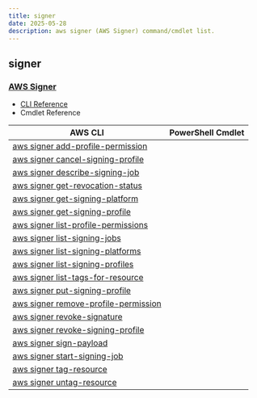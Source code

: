 ```yaml
---
title: signer
date: 2025-05-28
description: aws signer (AWS Signer) command/cmdlet list.
---
```


## signer

### [AWS Signer](https://docs.aws.amazon.com/signer/latest/api/Welcome.html)

* [CLI Reference](https://awscli.amazonaws.com/v2/documentation/api/latest/reference/signer/index.html)
* Cmdlet Reference

|AWS CLI|PowerShell Cmdlet|
|----|----|
|[aws signer add-profile-permission](https://awscli.amazonaws.com/v2/documentation/api/latest/reference/signer/add-profile-permission.html)||
|[aws signer cancel-signing-profile](https://awscli.amazonaws.com/v2/documentation/api/latest/reference/signer/cancel-signing-profile.html)||
|[aws signer describe-signing-job](https://awscli.amazonaws.com/v2/documentation/api/latest/reference/signer/describe-signing-job.html)||
|[aws signer get-revocation-status](https://awscli.amazonaws.com/v2/documentation/api/latest/reference/signer/get-revocation-status.html)||
|[aws signer get-signing-platform](https://awscli.amazonaws.com/v2/documentation/api/latest/reference/signer/get-signing-platform.html)||
|[aws signer get-signing-profile](https://awscli.amazonaws.com/v2/documentation/api/latest/reference/signer/get-signing-profile.html)||
|[aws signer list-profile-permissions](https://awscli.amazonaws.com/v2/documentation/api/latest/reference/signer/list-profile-permissions.html)||
|[aws signer list-signing-jobs](https://awscli.amazonaws.com/v2/documentation/api/latest/reference/signer/list-signing-jobs.html)||
|[aws signer list-signing-platforms](https://awscli.amazonaws.com/v2/documentation/api/latest/reference/signer/list-signing-platforms.html)||
|[aws signer list-signing-profiles](https://awscli.amazonaws.com/v2/documentation/api/latest/reference/signer/list-signing-profiles.html)||
|[aws signer list-tags-for-resource](https://awscli.amazonaws.com/v2/documentation/api/latest/reference/signer/list-tags-for-resource.html)||
|[aws signer put-signing-profile](https://awscli.amazonaws.com/v2/documentation/api/latest/reference/signer/put-signing-profile.html)||
|[aws signer remove-profile-permission](https://awscli.amazonaws.com/v2/documentation/api/latest/reference/signer/remove-profile-permission.html)||
|[aws signer revoke-signature](https://awscli.amazonaws.com/v2/documentation/api/latest/reference/signer/revoke-signature.html)||
|[aws signer revoke-signing-profile](https://awscli.amazonaws.com/v2/documentation/api/latest/reference/signer/revoke-signing-profile.html)||
|[aws signer sign-payload](https://awscli.amazonaws.com/v2/documentation/api/latest/reference/signer/sign-payload.html)||
|[aws signer start-signing-job](https://awscli.amazonaws.com/v2/documentation/api/latest/reference/signer/start-signing-job.html)||
|[aws signer tag-resource](https://awscli.amazonaws.com/v2/documentation/api/latest/reference/signer/tag-resource.html)||
|[aws signer untag-resource](https://awscli.amazonaws.com/v2/documentation/api/latest/reference/signer/untag-resource.html)||


